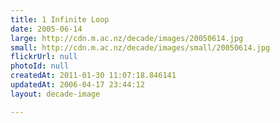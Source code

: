 ```yaml
---
title: 1 Infinite Loop
date: 2005-06-14
large: http://cdn.m.ac.nz/decade/images/20050614.jpg
small: http://cdn.m.ac.nz/decade/images/small/20050614.jpg
flickrUrl: null
photoId: null
createdAt: 2011-01-30 11:07:18.846141
updatedAt: 2006-04-17 23:44:12
layout: decade-image

---
```


